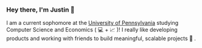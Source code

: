 ### Hey there, I'm Justin 👋

I am a current sophomore at the [University of Pennsylvania](https://www.upenn.edu/) studying Computer Science and Economics ( 💻 + 📈 )! I really like developing products and working with friends to build meaningful, scalable projects 🚀  .

<!--
**judtinzhang/judtinzhang** is a ✨ _special_ ✨ repository because its `README.md` (this file) appears on your GitHub profile.

Here are some ideas to get you started:

- 🔭 I’m currently working on ...
- 🌱 I’m currently learning ...
- 👯 I’m looking to collaborate on ...
- 🤔 I’m looking for help with ...
- 💬 Ask me about ...
- 📫 How to reach me: ...
- 😄 Pronouns: ...
- ⚡ Fun fact: ...
-->
